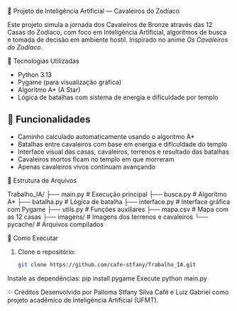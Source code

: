  💫 Projeto de Inteligência Artificial — Cavaleiros do Zodíaco

Este projeto simula a jornada dos Cavaleiros de Bronze através das 12 Casas do Zodíaco, 
com foco em Inteligência Artificial, algoritmos de busca e tomada de decisão em ambiente hostil. Inspirado no anime *Os Cavaleiros do Zodíaco*.

🔧 Tecnologias Utilizadas
- Python 3.13
- Pygame (para visualização gráfica)
- Algoritmo A* (A Star)
- Lógica de batalhas com sistema de energia e dificuldade por templo

## 🧠 Funcionalidades
- Caminho calculado automaticamente usando o algoritmo A*
- Batalhas entre cavaleiros com base em energia e dificuldade do templo
- Interface visual das casas, cavaleiros, terrenos e resultado das batalhas
- Cavaleiros mortos ficam no templo em que morreram
- Apenas cavaleiros vivos continuam avançando

📁 Estrutura de Arquivos

Trabalho_IA/
├── main.py # Execução principal
├── busca.py # Algoritmo A*
├── batalha.py # Lógica de batalha
├── interface.py # Interface gráfica com Pygame
├── utils.py # Funções auxiliares
├── mapa.csv # Mapa com as 12 casas
├── imagens/ # Imagens dos terrenos e cavaleiros
└── pycache/ # Arquivos compilados


🧪 Como Executar
1. Clone o repositório:
   ```bash
   git clone https://github.com/cafe-stfany/Trabalho_IA.git
 Instale as dependências:
pip install pygame
Execute
python main.py

✨ Créditos
Desenvolvido por Palloma Stfany Silva Café e Luiz Gabriel como projeto acadêmico de Inteligência Artificial (UFMT).
  
 
 
